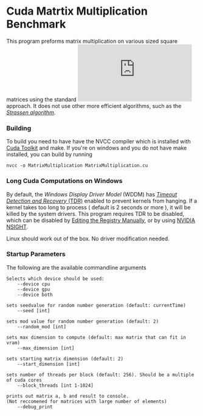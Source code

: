 # Cuda Matrtix Multiplication Benchmark
This program preforms matrix multiplication on various sized square matrices using the standard
![enter image description here](https://latex.codecogs.com/gif.latex?O%28n%5E3%29) approach. It does not use other more efficient algorithms, such as the [*Strassen algorithm*](https://en.wikipedia.org/wiki/Strassen_algorithm). 
### Building
To build you need to have have the NVCC compiler which is installed with [Cuda Toolkit](https://developer.nvidia.com/cuda-downloads) and make. If you're on windows and you do not have make installed, you can build by running

`nvcc -o MatrixMultiplication MatrixMultiplication.cu` 

### Long Cuda Computations on Windows

By default, the *Windows Display Driver Model* (WDDM) has  [*Timeout Detection and Recovery* (TDR)](https://docs.microsoft.com/en-us/windows-hardware/drivers/display/tdr-registry-keys) enabled to prevent kernels from hanging. If a kernel takes too long to process ( default is 2 seconds or more ), it will be killed by the system drivers. This program requires TDR to be disabled, which can be disabled by [Editing the Registry Manually](https://docs.microsoft.com/en-us/windows-hardware/drivers/display/tdr-registry-keys), or by using [NVIDIA NSIGHT](https://docs.nvidia.com/gameworks/content/developertools/desktop/timeout_detection_recovery.htm).

Linux should work out of the box. No driver modification needed.

### Startup Parameters 
The following are the available commandline arguments
```
Selects which device should be used:
	--device cpu 
	--device gpu
	--device both
	
sets seedvalue for random number generation (default: currentTime)
	--seed [int]

sets mod value for random number generation (default: 2)
	--random_mod [int]

sets max dimension to compute (default: max matrix that can fit in vram)
	--max_dimension [int]
	
sets starting matrix dimension (default: 2)
	--start_dimension [int]	
	
sets number of threads per block (default: 256). Should be a multiple of cuda cores
	--block_threads [int 1-1024]

prints out matrix a, b and result to console.
(Not reccomened for matrices with large number of elements)
	--debug_print

	
```
